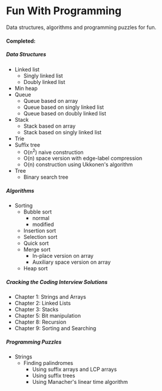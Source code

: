 Fun With Programming
==================

Data structures, algorithms and programming puzzles for fun.

#### Completed:

##### Data Structures
  - Linked list
    - Singly linked list
    - Doubly linked list
  - Min heap
  - Queue
    - Queue based on array
    - Queue based on singly linked list
    - Queue based on doubly linked list
  - Stack
    - Stack based on array
    - Stack based on singly linked list
  - Trie
  - Suffix tree
    - O(n<sup>2</sup>) naive construction
    - O(n) space version with edge-label compression
    - O(n) construction using Ukkonen's algorithm
  - Tree
    - Binary search tree

##### Algorithms
  - Sorting
    - Bubble sort
      - normal
      - modified
    - Insertion sort
    - Selection sort
    - Quick sort
    - Merge sort
      - In-place version on array
      - Auxiliary space version on array
    - Heap sort

##### Cracking the Coding Interview Solutions
  - Chapter 1: Strings and Arrays
  - Chapter 2: Linked Lists
  - Chapter 3: Stacks
  - Chapter 5: Bit manipulation
  - Chapter 8: Recursion
  - Chapter 9: Sorting and Searching

##### Programming Puzzles
  - Strings
    - Finding palindromes
      - Using suffix arrays and LCP arrays
      - Using suffix trees
      - Using Manacher's linear time algorithm
